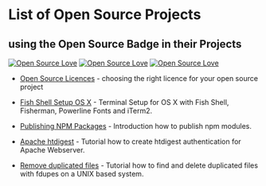 # List of Open Source Projects
## using the Open Source Badge in their Projects


[![Open Source Love](https://badges.frapsoft.com/os/v1/open-source-200x33.png?v101)](https://github.com/ellerbrock/open-source-badge/)  [![Open Source Love](https://badges.frapsoft.com/os/v2/open-source-200x33.png?v101)](https://github.com/ellerbrock/open-source-badge/)  [![Open Source Love](https://badges.frapsoft.com/os/v3/open-source-200x33.png?v101)](https://github.com/ellerbrock/open-source-badge/)  

* [Open Source Licences]() - choosing the right licence for your open source project 

* [Fish Shell Setup OS X](https://github.com/ellerbrock/tutorial-fish-shell-setup-osx) - Terminal Setup for OS X with Fish Shell, Fisherman, Powerline Fonts and iTerm2.

* [Publishing NPM Packages](https://github.com/ellerbrock/tutorial-publishing-npm-packages) - Introduction how to publish npm modules.

* [Apache htdigest](https://github.com/ellerbrock/tutorial-apache-htdigest) - Tutorial how to create htdigest authentication for Apache Webserver.

* [Remove duplicated files](https://github.com/ellerbrock/tutorial-remove-duplicated-files-osx-linux) - Tutorial how to find and delete duplicated files with fdupes on a UNIX based system.  

